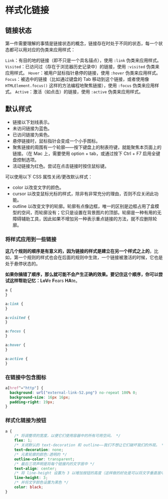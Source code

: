 # 样式化链接

## 链接状态

第一件需要理解的事情是链接状态的概念，链接存在时处于不同的状态，每一个状态都可以用对应的伪类来应用样式：

`Link`：有目的地的链接（即不只是一个具名锚点），使用 `:link` 伪类来应用样式。
`Visited`：已访问过（存在于浏览器历史记录中）的链接，使用 `:visited` 伪类来应用样式。
`Hover`：被用户鼠标指针悬停的链接，使用 `:hover` 伪类来应用样式。
`Focus`：被选中的链接（比如通过键盘的 Tab 移动到这个链接，或者使用像 `HTMLElement.focus()` 这样的方法编程地聚焦链接），使用 `:focus` 伪类来应用样式。
`Active`：激活（如点击）的链接，使用 `:active` 伪类来应用样式。

## 默认样式

- 链接以下划线表示。
- 未访问链接为蓝色。
- 已访问链接为紫色。
- 悬停链接时，鼠标指针会变成一个小手图标。
- 聚焦链接的周围有一个轮廓——按下键盘上的制表符键，就能聚焦本页面上的链接。（在 Mac 上，需要使用 option + tab，或通过按下 Ctrl + F7 启用全键盘控制选项。
- 活动链接为红色。尝试在点击链接时按住鼠标键。

可以使用以下 CSS 属性关闭/更改默认样式：

- color 以改变文字的颜色。
- cursor 以改变鼠标光标的样式，除非有非常充分的理由，否则不应关闭此功能。
- outline 以改变文字的轮廓。轮廓有点像边框，唯一的区别是边框占用了盒模型的空间，而轮廓没有；它只是设置在背景图片的顶部。轮廓是一种有用的无障碍辅助工具，因此如果不增加另一种表示重点链接的方法，就不应删除轮廓。

### 将样式应用到一些链接

**这几个规则的顺序是有意义的，因为链接的样式是建立在另一个样式之上的**，比如，第一个规则的样式也会在后面的规则中生效，一个链接被激活的时候，它也是处于悬停状态的。

**如果你搞错了顺序，那么就可能不会产生正确的效果。**要记住这个顺序，你可以尝试这样帮助记忆：**L**o**V**e **F**ears **HA**te。

```CSS
a {
}

a:link {
}

a:visited {
}

a:focus {
}

a:hover {
}

a:active {
}
```

### 在链接中包含图标

```css
a[href^="http"] {
  background: url("external-link-52.png") no-repeat 100% 0;
  background-size: 16px 16px;
  padding-right: 19px;
}
```

### 样式化链接为按钮

```css
a {
    /* 将调整项的宽度，以便它们使用容器中的所有可用空间。 */
    flex: 1;
    /* 关闭默认的 text-decoration 和 outline——我们不想让它们破坏我们的外观。 */
    text-decoration: none;
    /* 元素轮廓的颜色:透明的 */
    outline-color: transparent;
    /* 最后三项声明是将每个链接内的文字居中 */
    text-align: center;
    /* 将 line-height 设置为 3 以增加按钮的高度（这样做的好处是可以将文字垂直居中） */
    line-height: 3;
    /* 并将文字颜色设置为黑色 */
    color: black;
}
```
